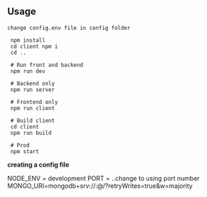 

## Usage

```
change config.env file in config folder
```

```
 npm install
 cd client npm i
 cd ..
 
 # Run front and backend
 npm run dev
 
 # Backend only
 npm run server
 
 # Frontend only
 npm run client
 
 # Build client
 cd client
 npm run build
 
 # Prod
 npm start
```

**creating a config file**

NODE_ENV = development
PORT = <?> ..change <?> to using port number
MONGO_URI=mongodb+srv://<username>:<password>@<collections>/<collection name>?retryWrites=true&w=majority
